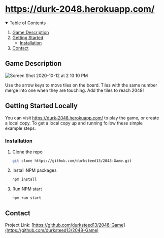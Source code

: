 # https://durk-2048.herokuapp.com/

<details open="open">
  <summary>Table of Contents</summary>
  <ol>
    <li>
      <a href="#about-the-project">Game Description</a>
    </li>
    <li>
      <a href="#getting-started">Getting Started</a>
      <ul>
        <li><a href="#installation">Installation</a></li>
      </ul>
    </li>
    <li><a href="#contact">Contact</a></li>
  </ol>
</details>


## Game Description

![Screen Shot 2020-10-12 at 2 10 10 PM](https://user-images.githubusercontent.com/39470477/95777922-16604380-0c95-11eb-8f12-aeb7bfb7fccc.png)

Use the arrow keys to move tiles on the board. Tiles with the same number merge into one when they are touching. Add the tiles to reach 2048!


## Getting Started Locally

You can visit https://durk-2048.herokuapp.com/ to play the game, or create a local copy. 
To get a local copy up and running follow these simple example steps.


### Installation

1. Clone the repo
   ```sh
   git clone https://github.com/durksteed13/2048-Game.git
   ```
2. Install NPM packages
   ```sh
   npm install
   ```
3. Run NPM start
   ```sh
   npm run start
   ```

## Contact

Project Link: [https://github.com/durksteed13/2048-Game](https://github.com/durksteed13/2048-Game)
